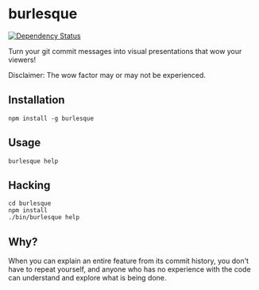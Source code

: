 burlesque
=========

[![Dependency Status](https://david-dm.org/brentlintner/burlesque.svg)](https://david-dm.org/brentlintner/burlesque)

Turn your git commit messages into visual presentations that wow your viewers!

Disclaimer: The wow factor may or may not be experienced.

## Installation

    npm install -g burlesque

## Usage

    burlesque help

## Hacking

    cd burlesque
    npm install
    ./bin/burlesque help

## Why?

When you can explain an entire feature from its commit history, you don't
have to repeat yourself, and anyone who has no experience with the code can
understand and explore what is being done.
